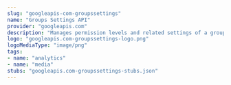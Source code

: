 ```yaml
---
slug: "googleapis-com-groupssettings"
name: "Groups Settings API"
provider: "googleapis.com"
description: "Manages permission levels and related settings of a group."
logo: "googleapis.com-groupssettings-logo.png"
logoMediaType: "image/png"
tags:
- name: "analytics"
- name: "media"
stubs: "googleapis.com-groupssettings-stubs.json"
---
```

